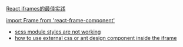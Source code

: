 [React iframes的最佳实践](https://juejin.cn/post/7068240431141617695) 

[import Frame from 'react-frame-component'](https://github.com/ryanseddon/react-frame-component) 

+ [scss module styles are not working](https://github.com/ryanseddon/react-frame-component/issues/241#issuecomment-1473071876) 
+ [how to use external css or ant design component inside the iframe](https://github.com/ryanseddon/react-frame-component/issues/251) 